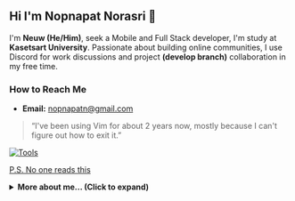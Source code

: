 <!--
**nopnapatn/nopnapatn** is a ✨ _special_ ✨ repository because its `README.md` (this file) appears on your GitHub profile.

Here are some ideas to get you started:

- 🔭 I’m currently working on ...
- 🌱 I’m currently learning ...
- 👯 I’m looking to collaborate on ...
- 🤔 I’m looking for help with ...
- 💬 Ask me about ...
- 📫 How to reach me: ...
- 😄 Pronouns: ...
- ⚡ Fun fact: ...
-->

## Hi I'm Nopnapat Norasri 👋

I'm **Neuw (He/Him)**, seek a Mobile and Full Stack developer, I'm study at **Kasetsart University**. Passionate about building online communities, I use Discord for work discussions and project **(develop branch)** collaboration in my free time.

### How to Reach Me

- **Email:** <nopnapatn@gmail.com>

> “I've been using Vim for about 2 years now, mostly because I can't figure out how to exit it.”

[![Tools](https://skillicons.dev/icons?i=mongodb,express,react,nodejs,flutter,go,swift)](https://skillicons.dev)

[P.S. No one reads this](https://nopnapatn.dev/)

<details>
    <summary><b>More about me... (Click to expand)</b></summary>
    soon..
</details>

